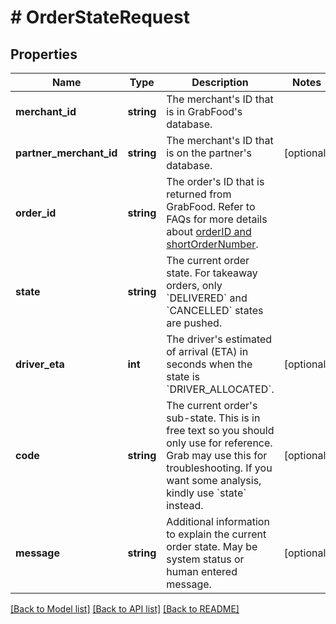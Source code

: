 # # OrderStateRequest

## Properties

Name | Type | Description | Notes
------------ | ------------- | ------------- | -------------
**merchant_id** | **string** | The merchant&#39;s ID that is in GrabFood&#39;s database. |
**partner_merchant_id** | **string** | The merchant&#39;s ID that is on the partner&#39;s database. | [optional]
**order_id** | **string** | The order&#39;s ID that is returned from GrabFood. Refer to FAQs for more details about [orderID and shortOrderNumber](#section/Order/What&#39;s-the-difference-between-orderID-and-shortOrderNumber). |
**state** | **string** | The current order state. For takeaway orders, only &#x60;DELIVERED&#x60; and &#x60;CANCELLED&#x60; states are pushed. |
**driver_eta** | **int** | The driver&#39;s estimated of arrival (ETA) in seconds when the state is &#x60;DRIVER_ALLOCATED&#x60;. | [optional]
**code** | **string** | The current order&#39;s sub-state. This is in free text so you should only use for reference. Grab may use this for troubleshooting. If you want some analysis, kindly use &#x60;state&#x60; instead. | [optional]
**message** | **string** | Additional information to explain the current order state. May be system status or human entered message. | [optional]

[[Back to Model list]](../../README.md#models) [[Back to API list]](../../README.md#endpoints) [[Back to README]](../../README.md)

